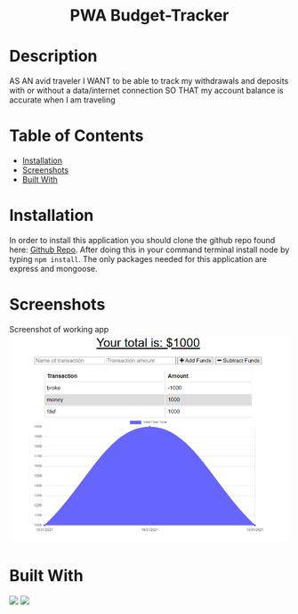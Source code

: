 # <h1 align="center">PWA Budget-Tracker</h1>

# Description
AS AN avid traveler
I WANT to be able to track my withdrawals and deposits with or without a data/internet connection
SO THAT my account balance is accurate when I am traveling 

# Table of Contents
  * [Installation](#Installation)
  * [Screenshots](#Screenshots)
  * [Built With](#Built)

# Installation

In order to install this application you should clone the github repo found here: <a href="https://github.com/icohen90/challenge18">Github Repo</a>. After doing this in your command terminal install node by typing `npm install`. The only packages needed for this application are express and mongoose.


# Screenshots 
Screenshot of working app
<img src="https://github.com/icohen90/pwa-budget-tracker/blob/main/image.png">


# Built With

<img src="https://img.shields.io/badge/Mongoose-Red">
<img src="https://img.shields.io/badge/Express-Green">
